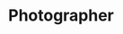 ---
title: Photographer
position: 12
name: Stephen Eastwood
bio: As a beauty and high-fashion specialist, Stephen's photographs are always striking. His ability to use lighting to sculpt models and consistently create alluring images has made him a highly sought after commercial photographer.
Image: "/assets/images/educators/stephen-eastwood.jpg"
Website: http://www.stepheneastwood.com
Twitter: 
Facebook: https://www.facebook.com/StephenEastwoodPhotography/
Instagram: 
Youtube: 
Vimeo: 
--- 